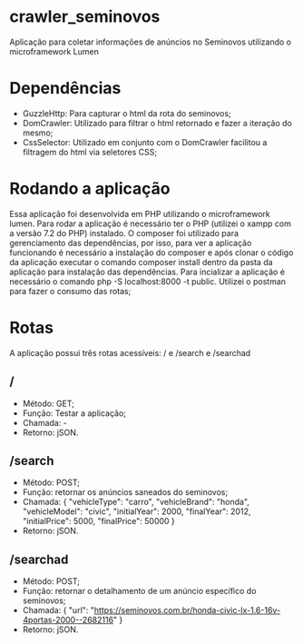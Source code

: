 # crawler_seminovos

Aplicação para coletar informações de anúncios no Seminovos utilizando o microframework Lumen

# Dependências

- GuzzleHttp: Para capturar o html da rota do seminovos;
- DomCrawler: Utilizado para filtrar o html retornado e fazer a iteração do mesmo;
- CssSelector: Utilizado em conjunto com o DomCrawler facilitou a filtragem do html via seletores CSS;

# Rodando a aplicação

Essa aplicação foi desenvolvida em PHP utilizando o microframework lumen. Para rodar a aplicação é necessário ter o PHP (utilizei o xampp com a versão 7.2 do PHP) instalado. O composer foi utilizado para gerenciamento das dependências, por isso, para ver a aplicação funcionando é necessário a instalação do composer e após clonar o código da aplicação executar o comando composer install dentro da pasta da aplicação para instalação das dependências. Para incializar a aplicação é necessário o comando php -S localhost:8000 -t public. Utilizei o postman para fazer o consumo das rotas;

# Rotas

A aplicação possui três rotas acessíveis: / e /search e /searchad

## /
- Método: GET;
- Função: Testar a aplicação;
- Chamada: -
- Retorno: jSON.

## /search
- Método: POST;
- Função: retornar os anúncios saneados do seminovos;
- Chamada: {
            "vehicleType": "carro",
            "vehicleBrand": "honda",
            "vehicleModel": "civic",
            "initialYear": 2000,
            "finalYear": 2012,
            "initialPrice": 5000,
            "finalPrice": 50000
            }
- Retorno: jSON.

## /searchad
- Método: POST;
- Função: retornar o detalhamento de um anúncio específico do seminovos;
- Chamada: {
	        "url": "https://seminovos.com.br/honda-civic-lx-1.6-16v-4portas-2000--2682116"
            }
- Retorno: jSON.